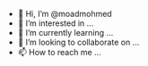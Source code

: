 - 👋 Hi, I’m @moadmohmed
- 👀 I’m interested in ...
- 🌱 I’m currently learning ...
- 💞️ I’m looking to collaborate on ...
- 📫 How to reach me ...

<!---
moadmohmed/moadmohmed is a ✨ special ✨ repository because its `README.md` (this file) appears on your GitHub profile.
You can click the Preview link to take a look at your changes.
--->
